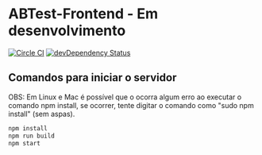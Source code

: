 # ABTest-Frontend - Em desenvolvimento

[![Circle CI](https://circleci.com/gh/softexpertsa/abtest-frontend.svg?style=svg)](https://circleci.com/gh/softexpertsa/abtest-frontend)
[![devDependency Status](https://img.shields.io/david/dev/softexpertsa/abtest-frontend.svg?style=flat)](https://david-dm.org/softexpertsa/abtest-frontend#info=devDependencies)

## Comandos para iniciar o servidor
OBS: Em Linux e Mac é possível que o ocorra algum erro ao executar o comando npm install, se ocorrer, tente digitar o comando como "sudo npm install" (sem aspas).

```js
npm install
npm run build
npm start
```
